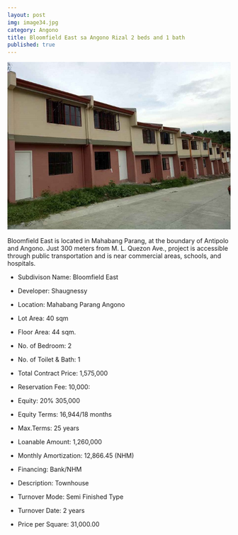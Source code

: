 ```yaml
---
layout: post
img: image34.jpg
category: Angono
title: Bloomfield East sa Angono Rizal 2 beds and 1 bath
published: true
---
```


<span class="image featured"><img src="/images/image34.jpg" alt=""></span>

Bloomfield East is located in Mahabang Parang, at the boundary of Antipolo and Angono.   Just 300 meters from M. L. Quezon Ave., project is accessible through public transportation and is near commercial areas, schools, and hospitals.

- Subdivison Name: Bloomfield East 
- Developer: Shaugnessy 
- Location: Mahabang Parang Angono
- Lot Area: 40 sqm
- Floor Area: 44 sqm.
- No. of Bedroom: 2
- No. of Toilet & Bath: 1

- Total Contract Price: 1,575,000
- Reservation Fee: 10,000:
- Equity: 20% 305,000
- Equity Terms: 16,944/18 months
- Max.Terms: 25 years
- Loanable Amount: 1,260,000
- Monthly Amortization: 12,866.45 (NHM)

- Financing: Bank/NHM
- Description: Townhouse
- Turnover Mode: Semi Finished Type
- Turnover Date: 2 years
- Price per Square: 31,000.00

